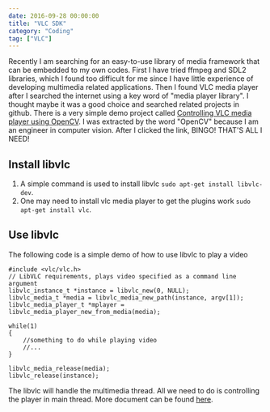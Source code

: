 ```yaml
---
date: 2016-09-28 00:00:00
title: "VLC SDK"
category: "Coding"
tag: ["VLC"]
---
```


Recently I am searching for an easy-to-use library of media framework that can be embedded to my own codes. First I have tried ffmpeg and SDL2 libraries, which I found too difficult for me since I have little experience of developing multimedia related applications. Then I found VLC media player after I searched the internet using a key word of "media player library". I thought maybe it was a good choice and searched related projects in github. There is a very simple demo project called [Controlling VLC media player using OpenCV](https://github.com/Mutinifni/VLC-OpenCV). I was extracted by the word "OpenCV" because I am an engineer in computer vision. After I clicked the link, BINGO! THAT'S ALL I NEED!

## Install libvlc ##

1. A simple command is used to install libvlc `sudo apt-get install libvlc-dev`.
2. One may need to install vlc media player to get the plugins work `sudo apt-get install vlc`.

## Use libvlc ##

The following code is a simple demo of how to use libvlc to play a video

    #include <vlc/vlc.h>
    // LibVLC requirements, plays video specified as a command line argument
	libvlc_instance_t *instance = libvlc_new(0, NULL);
	libvlc_media_t *media = libvlc_media_new_path(instance, argv[1]);	
	libvlc_media_player_t *mplayer = libvlc_media_player_new_from_media(media);

    while(1)
    {
        //something to do while playing video
        //...
    }

    libvlc_media_release(media);
    libvlc_release(instance);

The libvlc will handle the multimedia thread. All we need to do is controlling the player in main thread. More document can be found [here](https://wiki.videolan.org/LibVLC).
